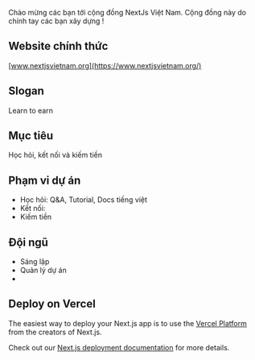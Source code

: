 Chào mừng các bạn tới cộng đồng NextJs Việt Nam. Cộng đồng này do chính tay các bạn xây dựng !
## Website chính thức

[www.nextjsvietnam.org](https://www.nextjsvietnam.org/)

## Slogan

Learn to earn

## Mục tiêu

Học hỏi, kết nối và kiếm tiền

## Phạm vi dự án
- Học hỏi: Q&A, Tutorial, Docs tiếng việt
- Kết nối: 
- Kiếm tiền


## Đội ngũ
- Sáng lập
- Quản lý dự án
- 

## Deploy on Vercel

The easiest way to deploy your Next.js app is to use the [Vercel Platform](https://vercel.com/new?utm_medium=default-template&filter=next.js&utm_source=create-next-app&utm_campaign=create-next-app-readme) from the creators of Next.js.

Check out our [Next.js deployment documentation](https://nextjs.org/docs/deployment) for more details.
